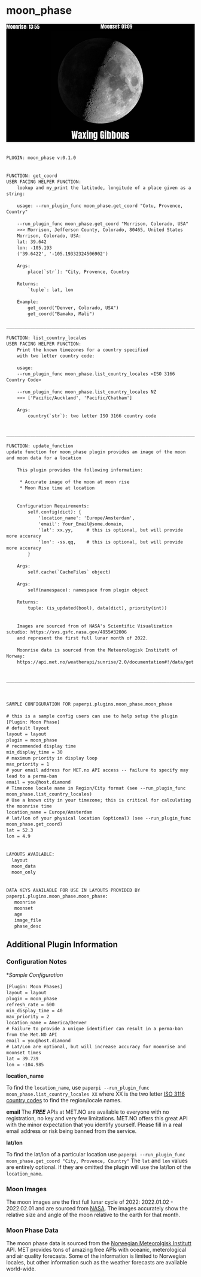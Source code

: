 # moon_phase
![sample image for plugin moon_phase](./moon_phase_sample.png)
```
 
PLUGIN: moon_phase v:0.1.0

 
FUNCTION: get_coord
USER FACING HELPER FUNCTION:
    lookup and my_print the latitude, longitude of a place given as a string:
    
    usage: --run_plugin_func moon_phase.get_coord "Cotu, Provence, Country"
    
    --run_plugin_func moon_phase.get_coord "Morrison, Colorado, USA"
    >>> Morrison, Jefferson County, Colorado, 80465, United States
    Morrison, Colorado, USA:
    lat: 39.642
    lon: -105.193
    ('39.6422', '-105.19332324506902')
    
    Args:
        place(`str`): "City, Provence, Country
    
    Returns:
        `tuple`: lat, lon
        
    Example:
        get_coord("Denver, Colorado, USA")
        get_coord("Bamako, Mali")
        
___________________________________________________________________________
 
FUNCTION: list_country_locales
USER FACING HELPER FUNCTION:
    Print the known timezones for a country specified 
    with two letter country code:
    
    usage: 
    --run_plugin_func moon_phase.list_country_locales <ISO 3166 Country Code>
    
    --run_plugin_func moon_phase.list_country_locales NZ
    >>> ['Pacific/Auckland', 'Pacific/Chatham']
    
    Args:
        country(`str`): two letter ISO 3166 country code
    
    
___________________________________________________________________________
 
FUNCTION: update_function
update function for moon_phase plugin provides an image of the moon and moon data for a location
    
    This plugin provides the following information:
    
     * Accurate image of the moon at moon rise
     * Moon Rise time at location
     
    
    Configuration Requirements:
        self.config(dict): {
            'location_name': 'Europe/Amsterdam', 
            'email': Your_Email@some.domain,
            'lat': xx.yy,     # this is optional, but will provide more accuracy
            'lon': -ss.qq,    # this is optional, but will provide more accuracy
        }
        
    Args: 
        self.cache(`CacheFiles` object)
        
    Args:
        self(namespace): namespace from plugin object
    
    Returns:
        tuple: (is_updated(bool), data(dict), priority(int))
        
    
    Images are sourced from of NASA's Scientific Visualization sutudio: https://svs.gsfc.nasa.gov/4955#32006
    and represent the first full lunar month of 2022.
    
    Moonrise data is sourced from the Meteorologisk Institutt of Norway: 
    https://api.met.no/weatherapi/sunrise/2.0/documentation#!/data/get
            
    
___________________________________________________________________________
 
 

SAMPLE CONFIGURATION FOR paperpi.plugins.moon_phase.moon_phase

# this is a sample config users can use to help setup the plugin
[Plugin: Moon Phase]
# default layout
layout = layout
plugin = moon_phase
# recommended display time
min_display_time = 30
# maximum priority in display loop
max_priority = 1
# your email address for MET.no API access -- failure to specify may lead to a perma-ban
email = you@host.diamond
# Timezone locale name in Region/City format (see --run_plugin_func moon_phase.list_country_locales)
# Use a known city in your timezone; this is critical for calculating the moonrise time
location_name = Europe/Amsterdam
# lat/lon of your physical location (optional) (see --run_plugin_func moon_phase.get_coord)
lat = 52.3
lon = 4.9

 
LAYOUTS AVAILABLE:
  layout
  moon_data
  moon_only
 

DATA KEYS AVAILABLE FOR USE IN LAYOUTS PROVIDED BY paperpi.plugins.moon_phase.moon_phase:
   moonrise
   moonset
   age
   image_file
   phase_desc
```

## Additional Plugin Information
### Configuration Notes
**Sample Configuration*
```
[Plugin: Moon Phases]
layout = layout
plugin = moon_phase
refresh_rate = 600
min_display_time = 40
max_priority = 2
location_name = America/Denver
# Failure to provide a unique identifier can result in a perma-ban from the Met.NO API
email = you@host.diamond
# Lat/Lon are optional, but will increase accuracy for moonrise and moonset times
lat = 39.739
lon = -104.985
```
**location_name**

To find the `location_name`, use `paperpi --run_plugin_func moon_phase.list_country_locales XX` where XX is the two letter [ISO 3116 country codes](https://en.wikipedia.org/wiki/List_of_ISO_3166_country_codes) to find the region/locale names.

**email**
The ***FREE*** APIs at MET.NO are available to everyone with no registration, no key and very few limitations. MET.NO offers this great API with the minor expectation that you identify yourself. Please fill in a real email address or risk being banned from the service.

**lat/lon**

To find the lat/lon of a particular location use `paperpi --run_plugin_func moon_phase.get_coord "City, Provence, Country"` The `lat` and `lon` values are entirely optional. If they are omitted the plugin will use the lat/lon of the `location_name`.

### Moon Images
The moon images are the first full lunar cycle of 2022: 2022.01.02 - 2022.02.01 and are sourced from [NASA](https://svs.gsfc.nasa.gov/4955). The images accurately show the relative size and angle of the moon relative to the earth for that month. 

### Moon Phase Data
The moon phase data is sourced from the [Norwegian Meteorolgisk Institutt](https://api.met.no/weatherapi/sunrise/2.0/documentation#!/data/get_format) API. MET provides tons of amazing free APIs with oceanic, meterological and air quality forecasts. Some of the information is limited to Norwegian locales, but other information such as the weather forecasts are available world-wide.